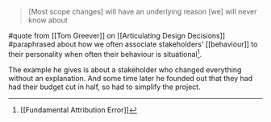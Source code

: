 > [Most scope changes] will have an underlying reason [we] will never know about

#quote from [[Tom Greever]] on [[Articulating Design Decisions]] #paraphrased about how we often associate stakeholders' [[behaviour]] to their personality when often their behaviour is situational[^1].

The example he gives is about a stakeholder who changed everything without an explanation. And some time later he founded out that they had had their budget cut in half, so had to simplify the project.

[^1]: [[Fundamental Attribution Error]]
